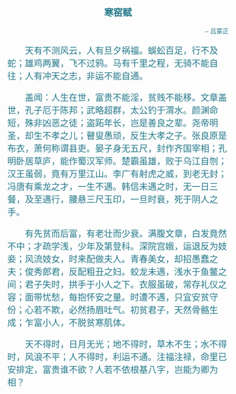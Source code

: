 <h2 style="text-align: center; color: #25798a; font-family:  STXingkai">寒窑赋</h2>

<p style="text-align: right; color: #25798a; font-family:  STXingkai">-- 吕蒙正</p>

<p style="text-indent:2em; color: #25798a; font-family:  STXingkai; font-size: 20px">
天有不测风云，人有旦夕祸福。蜈蚣百足，行不及蛇；雄鸡两翼，飞不过鸦。马有千里之程，无骑不能自往；人有冲天之志，非运不能自通。
</p>

<p style="text-indent:2em; color: #25798a; font-family:  STXingkai; font-size: 20px">
盖闻：人生在世，富贵不能淫，贫贱不能移。文章盖世，孔子厄于陈邦；武略超群，太公钓于渭水。颜渊命短，殊非凶恶之徒；盗跖年长，岂是善良之辈。尧帝明圣，却生不孝之儿；瞽叟愚顽，反生大孝之子。张良原是布衣，萧何称谓县吏。晏子身无五尺，封作齐国宰相；孔明卧居草庐，能作蜀汉军师。楚霸虽雄，败于乌江自刎；汉王虽弱，竟有万里江山。李广有射虎之威，到老无封；冯唐有乘龙之才，一生不遇。韩信未遇之时，无一日三餐，及至遇行，腰悬三尺玉印，一旦时衰，死于阴人之手。
</p>

<p style="text-indent:2em; color: #25798a; font-family:  STXingkai; font-size: 20px">
有先贫而后富，有老壮而少衰。满腹文章，白发竟然不中；才疏学浅，少年及第登科。深院宫娥，运退反为妓妾；风流妓女，时来配做夫人。青春美女，却招愚蠢之夫；俊秀郎君，反配粗丑之妇。蛟龙未遇，浅水于鱼鳖之间；君子失时，拱手于小人之下。衣服虽破，常存礼仪之容；面带忧愁，每抱怀安之量。时遭不遇，只宜安贫守份；心若不欺，必然扬眉吐气。初贫君子，天然骨骼生成；乍富小人，不脱贫寒肌体。
</p>

<p style="text-indent:2em; color: #25798a; font-family:  STXingkai; font-size: 20px">
天不得时，日月无光；地不得时，草木不生；水不得时，风浪不平；人不得时，利运不通。注福注禄，命里已安排定，富贵谁不欲？人若不依根基八字，岂能为卿为相？
</p>

<p style="text-indent:2em; color: #25798a; font-family:  STXingkai; font-size: 20px">

</p>